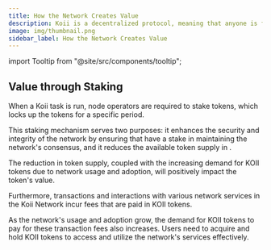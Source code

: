 ```yaml
---
title: How the Network Creates Value
description: Koii is a decentralized protocol, meaning that anyone is free to fork the code and build their own version for a specific purpose.
image: img/thumbnail.png
sidebar_label: How the Network Creates Value
---
```


import Tooltip from "@site/src/components/tooltip";

## Value through Staking

When a Koii task is run, node operators are required to stake tokens, which locks up the tokens for a specific period.

This staking mechanism serves two purposes: it enhances the security and integrity of the network by ensuring that <Tooltip text="validators"/> have a stake in maintaining the network's consensus, and it reduces the available token supply in <Tooltip text="circulation"/>.

The reduction in token supply, coupled with the increasing demand for KOII tokens due to network usage and adoption, will positively impact the token's value.

Furthermore, transactions and interactions with various network services in the Koii Network incur fees that are paid in KOII tokens.

As the network's usage and adoption grow, the demand for KOII tokens to pay for these transaction fees also increases. Users need to acquire and hold KOII tokens to access and utilize the network's services effectively.
